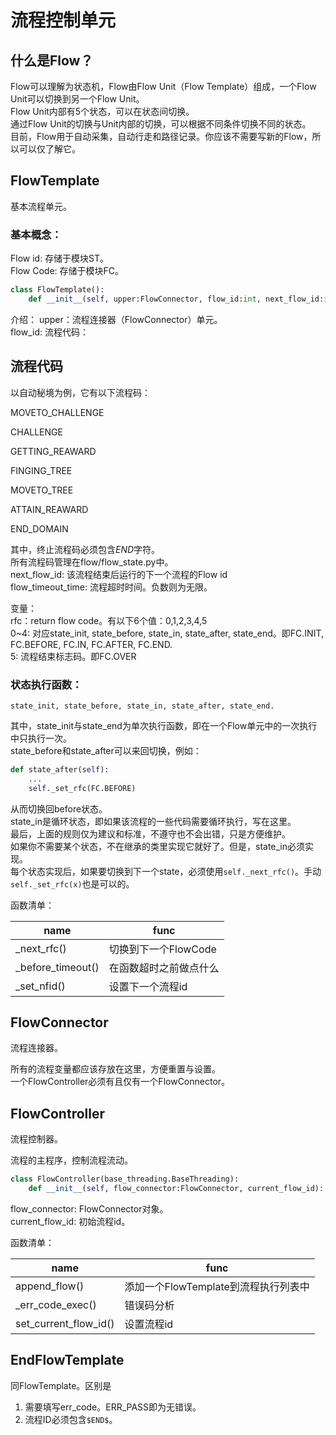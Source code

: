 # 流程控制单元

## 什么是Flow？  
Flow可以理解为状态机，Flow由Flow Unit（Flow Template）组成，一个Flow Unit可以切换到另一个Flow Unit。  
Flow Unit内部有5个状态，可以在状态间切换。  
通过Flow Unit的切换与Unit内部的切换，可以根据不同条件切换不同的状态。  
目前，Flow用于自动采集，自动行走和路径记录。你应该不需要写新的Flow，所以可以仅了解它。

## FlowTemplate  
基本流程单元。

### 基本概念：  
Flow id: 存储于模块ST。  
Flow Code: 存储于模块FC。

```python
class FlowTemplate():
    def __init__(self, upper:FlowConnector, flow_id:int, next_flow_id:int, flow_timeout_time:float = -1):
```

介绍：
upper：流程连接器（FlowConnector）单元。  
flow_id: 流程代码：

## 流程代码

以自动秘境为例，它有以下流程码：

MOVETO_CHALLENGE

CHALLENGE

GETTING_REAWARD

FINGING_TREE

MOVETO_TREE

ATTAIN_REAWARD

END_DOMAIN

其中，终止流程码必须包含$END$字符。  
所有流程码管理在flow/flow_state.py中。  
next_flow_id: 该流程结束后运行的下一个流程的Flow id  
flow_timeout_time: 流程超时时间。负数则为无限。  

变量：  
rfc：return flow code。有以下6个值：0,1,2,3,4,5  
0~4: 对应state_init, state_before, state_in, state_after, state_end。即FC.INIT, FC.BEFORE, FC.IN, FC.AFTER, FC.END.  
5: 流程结束标志码。即FC.OVER  

### 状态执行函数：
`state_init, state_before, state_in, state_after, state_end.`

其中，state_init与state_end为单次执行函数，即在一个Flow单元中的一次执行中只执行一次。  
state_before和state_after可以来回切换，例如：  

```python
def state_after(self):
    ...
    self._set_rfc(FC.BEFORE)
```

从而切换回before状态。  
state_in是循环状态，即如果该流程的一些代码需要循环执行，写在这里。  
最后，上面的规则仅为建议和标准，不遵守也不会出错，只是方便维护。  
如果你不需要某个状态，不在继承的类里实现它就好了。但是，state_in必须实现。  
每个状态实现后，如果要切换到下一个state，必须使用```self._next_rfc()```。手动```self._set_rfc(x)```也是可以的。

函数清单：

|name|func|
|----|----|
|_next_rfc()|切换到下一个FlowCode|
|_before_timeout()|在函数超时之前做点什么|
|_set_nfid()|设置下一个流程id|

## FlowConnector

流程连接器。

所有的流程变量都应该存放在这里，方便重置与设置。  
一个FlowController必须有且仅有一个FlowConnector。

## FlowController

流程控制器。

流程的主程序，控制流程流动。

```python
class FlowController(base_threading.BaseThreading):
    def __init__(self, flow_connector:FlowConnector, current_flow_id):
```
flow_connector: FlowConnector对象。  
current_flow_id: 初始流程id。

函数清单：

|name|func|
|----|----|
|append_flow()|添加一个FlowTemplate到流程执行列表中|
|_err_code_exec()|错误码分析|
|set_current_flow_id()|设置流程id|

## EndFlowTemplate

同FlowTemplate。区别是

1. 需要填写err_code。ERR_PASS即为无错误。
2. 流程ID必须包含`$END$`。


